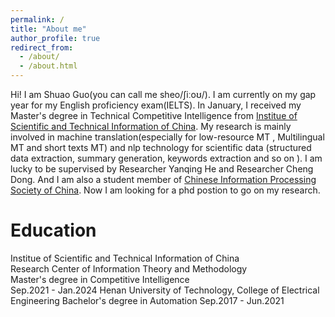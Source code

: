 ```yaml
---
permalink: /
title: "About me"
author_profile: true
redirect_from: 
  - /about/
  - /about.html
---
```


Hi! I am Shuao Guo(you can call me sheo/ʃiːoʊ/). I am currently on my gap year for my English proficiency exam(IELTS). In January, I received my Master's degree in Technical Competitive Intelligence from [Institue of Scientific and Technical Information of China](https://www.istic.ac.cn/html/1/529/558/index.html). My research is mainly involved in machine translation(especially for low-resource MT , Multilingual MT and short texts MT) and nlp technology for scientific data (structured data extraction, summary generation, keywords extraction and so on ). I am lucky to be supervised by Researcher Yanqing He and Researcher Cheng Dong. And I am also a student member of [Chinese Information Processing Society of China](http://www.cipsc.org.cn/). Now I am looking for a phd postion to go on my research.

Education
======

Institue of Scientific and Technical Information of China <br> 
Research Center of Information Theory and Methodology <br> 
Master's degree in Competitive Intelligence <br>
Sep.2021 - Jan.2024 
Henan University of Technology, College of Electrical Engineering   Bachelor's degree in Automation   Sep.2017 - Jun.2021 
